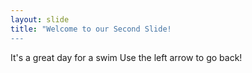 ```yaml
---
layout: slide
title: "Welcome to our Second Slide!
---
```

It's a great day for a swim
Use the left arrow to go back!
